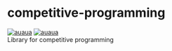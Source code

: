 # competitive-programming
[![auaua](https://img.shields.io/endpoint?url=https%3A%2F%2Fatcoder-badges.now.sh%2Fapi%2Fatcoder%2Fjson%2Fauaua)](https://atcoder.jp/users/auaua)
[![auaua](https://img.shields.io/endpoint?url=https%3A%2F%2Fatcoder-badges.now.sh%2Fapi%2Fcodeforces%2Fjson%2Fauaua)](https://codeforces.com/profile/auaua)
<br>
Library for competitive programming
